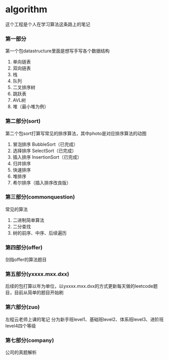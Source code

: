 # algorithm

这个工程是个人在学习算法这条路上的笔记

### 第一部分
第一个包datastructure里面是想写手写各个数据结构
1. 单向链表
2. 双向链表
3. 栈
4. 队列
5. 二叉排序树
6. 跳跃表
7. AVL树
8. 堆（最小堆为例）

### 第二部分(sort)
第二个包sort打算写常见的排序算法，其中photo是对应排序算法的动图

1. 冒泡排序 BubbleSort（已完成）
2. 选择排序 SelectSort（已完成）
3. 插入排序 InsertionSort（已完成）
4. 归并排序 
5. 快速排序
6. 堆排序
7. 希尔排序（插入排序改良版）

### 第三部分(commonquestion)
常见的算法
1. 二进制简单算法
2. 二分查找
3. 树的前序、中序、后续遍历

### 第四部分(offer)
剑指offer的算法题目

### 第五部分(yxxxx.mxx.dxx)
后续的包打算以年为单位，以yxxxx.mxx.dxx的方式更新每天做的leetcode题目，目前从简单的题目开始刷

### 第六部分(zuo)
左程云老师上课的笔记
分为新手班level1、基础班level2、体系班level3、进阶班level4四个等级

### 第七部分(company)
公司的真题解析